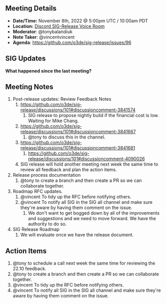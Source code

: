 ## Meeting Details

- **Date/Time:** November 8th, 2022 @ 5:00pm UTC / 10:00am PDT
- **Location:** [Discord SIG-Release Voice Room](https://discord.gg/Z2bzwCRJEz)
- **Moderator**: @tonybalandiuk
- **Note Taker**: @vincentvincent
- **Agenda**: https://github.com/o3de/sig-release/issues/96

## SIG Updates
**What happened since the last meeting?**

## Meeting Notes
1. Post-release updates: Review Feedback Notes
    1. https://github.com/o3de/sig-release/discussions/101#discussioncomment-3841574
	   1. SIG release to propose nightly build if the financial cost is low. Waiting for Mike Chang.
    2. https://github.com/o3de/sig-release/discussions/101#discussioncomment-3841667
	   1. @tony to discuss this in the channel.
    3. https://github.com/o3de/sig-release/discussions/101#discussioncomment-3841681
	   1. https://github.com/o3de/sig-release/discussions/101#discussioncomment-4090026
    4. SIG release will hold another meeting next week the same time to review all feedback and plan the action items.
2. Release process documentation
    1. @tony to create a branch and then create a PR so we can collaborate together.
3. Roadmap RFC updates.
    1. @vincent To tidy up the RFC before notifying others.
    2. @vincent To notify all SIG in the SIG all channel and make sure they're aware by having them comment on the issue.
	   1. We don't want to get bogged down by all of the improvements and suggestions and we need to move forward. We have the authority to do so.
3. SIG Release Roadmap
    1. We will evaluate once we have the release document.

## Action Items
1. @tony to schedule a call next week the same time for reviewing the 22.10 feedback.
2. @tony to create a branch and then create a PR so we can collaborate together.
3. @vincent To tidy up the RFC before notifying others.
4. @vincent To notify all SIG in the SIG all channel and make sure they're aware by having them comment on the issue.